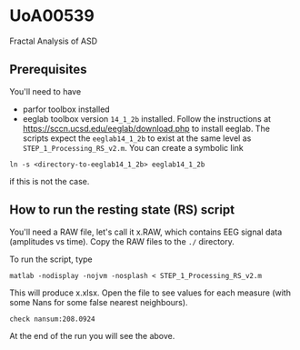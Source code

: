# UoA00539
Fractal Analysis of ASD

## Prerequisites

You'll need to have

 * parfor toolbox installed
 * eeglab toolbox version `14_1_2b` installed. Follow the instructions at https://sccn.ucsd.edu/eeglab/download.php to install eeglab. The scripts expect the `eeglab14_1_2b` to exist at the same level as `STEP_1_Processing_RS_v2.m`. You can create a symbolic link
```
ln -s <directory-to-eeglab14_1_2b> eeglab14_1_2b
``` 
if this is not the case.

## How to run the resting state (RS) script 

You'll need a RAW file, let's call it x.RAW, which contains EEG signal data (amplitudes vs time). Copy the RAW files to the `./` directory. 

To run the script, type
```
matlab -nodisplay -nojvm -nosplash < STEP_1_Processing_RS_v2.m
```
This will produce x.xlsx. Open the file to see values for each measure (with some Nans for some false nearest neighbours). 

```
check nansum:208.0924
```

At the end of the run you will see the above.
